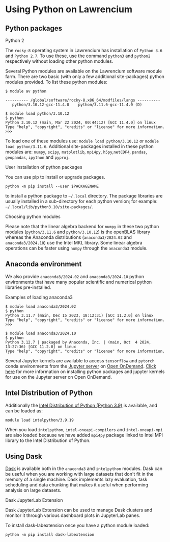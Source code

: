 # Using Python on Lawrencium

## Python packages

Python 2

The `rocky-8` operating system in Lawrencium has installation of `Python 3.6` and `Python 2.7`. To use these, use the command `python3` and `python2` respectively without loading other python modules.

Several Python modules are available on the Lawrencium software module farm. There are two basic (with only a few additional site-packages) python modules provided. To list these python modules:

```
$ module av python

---------- /global/software/rocky-8.x86_64/modfiles/langs ----------
   python/3.10.12-gcc-11.4.0    python/3.11.6-gcc-11.4.0 (D)

$ module load python/3.10.12
$ python
Python 3.10.12 (main, Mar 22 2024, 00:44:12) [GCC 11.4.0] on linux
Type "help", "copyright", "credits" or "license" for more information.
>>>
```

To load one of these modules use: `module load python/3.10.12` or `module load python/3.11.6`. Additional site-packages installed in these python modules are: `numpy`, `scipy`, `matplotlib`, `mpi4py`, `h5py`,`netCDF4`, `pandas`, `geopandas`, `ipython` and `pyproj`.

User installation of python packages

You can use pip to install or upgrade packages.

```
python -m pip install --user $PACKAGENAME
```

to install a python package to `~/.local` directory. The package libraries are usually installed in a sub-directory for each python version; for example: `~/.local/lib/python3.10/site-packages/`.

Choosing python modules

Please note that the linear algebra backend for `numpy` in these two python modules (`python/3.11.6` and `python/3.10.12`) is the openBLAS library whereas the Anaconda distributions (`anaconda3/2024.02` and `anaconda3/2024.10`) use the Intel MKL library. Some linear algebra operations can be faster using `numpy` through the `anaconda3` module.

## Anaconda environment

We also provide `anaconda3/2024.02` and `anaconda3/2024.10` python environments that have many popular scientific and numerical python libraries pre-installed.

Examples of loading anaconda3

```
$ module load anaconda3/2024.02
$ python
Python 3.11.7 (main, Dec 15 2023, 18:12:31) [GCC 11.2.0] on linux
Type "help", "copyright", "credits" or "license" for more information.
>>>
```

```
$ module load anaconda3/2024.10
$ python
Python 3.12.7 | packaged by Anaconda, Inc. | (main, Oct  4 2024, 13:27:36) [GCC 11.2.0] on linux
Type "help", "copyright", "credits" or "license" for more information.
```

Several Jupyter kernels are available to access `tensorflow` and `pytorch` conda environments from the [Jupyter server](../../../openondemand/jupyter-server/) on [Open OnDemand](../../../openondemand/overview/). [Click here](../../../openondemand/packages-kernels/) for more information on installing python packages and jupyter kernels for use on the Jupyter server on Open OnDemand.

## Intel Distribution of Python

Additionally the [Intel Distribution of Python (Python 3.9)](https://www.intel.com/content/www/us/en/developer/tools/oneapi/distribution-for-python.html#gs.c1qvsx) is available, and can be loaded as:

```
module load intelpython/3.9.19
```

When you load `intelpython`, `intel-oneapi-compilers` and `intel-oneapi-mpi` are also loaded because we have added `mpi4py` package linked to Intel MPI library to the Intel Distribution of Python.

## Using Dask

[Dask](https://www.dask.org/) is available both in the `anaconda3` and `intelpython` modules. Dask can be useful when you are working with large datasets that don't fit in the memory of a single machine. Dask implements lazy evaluation, task scheduling and data chunking that makes it useful when performing analysis on large datasets.

Dask JupyterLab Extension

Dask JupyterLab Extension can be used to manage Dask clusters and monitor it through various dashboard plots in JupyterLab panes.

To install dask-labextension once you have a python module loaded:

```
python -m pip install dask-labextension
```
